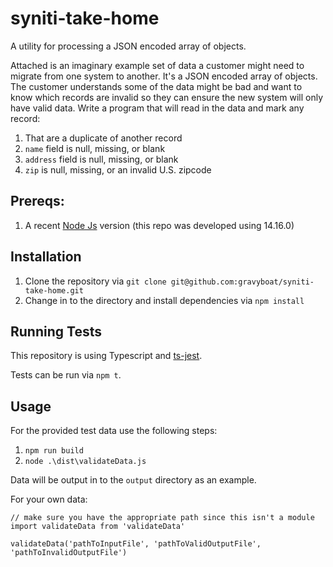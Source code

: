 # syniti-take-home

A utility for processing a JSON encoded array of objects.

Attached is an imaginary example set of data a customer might need to
migrate from one system to another. It's a JSON encoded array of objects.
The customer understands some of the data might be bad and want to know
which records are invalid so they can ensure the new system will only have
valid data. Write a program that will read in the data and mark any
record:

1. That are a duplicate of another record
2. `name` field is null, missing, or blank
3. `address` field is null, missing, or blank
4. `zip` is null, missing, or an invalid U.S. zipcode

## Prereqs:

1. A recent [Node Js](https://nodejs.org/en/) version (this repo was developed using 14.16.0)

## Installation

1. Clone the repository via `git clone git@github.com:gravyboat/syniti-take-home.git`
2. Change in to the directory and install dependencies via `npm install`

## Running Tests

This repository is using Typescript and [ts-jest](https://github.com/kulshekhar/ts-jest).

Tests can be run via `npm t`.

## Usage

For the provided test data use the following steps:

1. `npm run build`
2. `node .\dist\validateData.js`

Data will be output in to the `output` directory as an example.

For your own data:

```
// make sure you have the appropriate path since this isn't a module
import validateData from 'validateData'

validateData('pathToInputFile', 'pathToValidOutputFile', 'pathToInvalidOutputFile')
```
